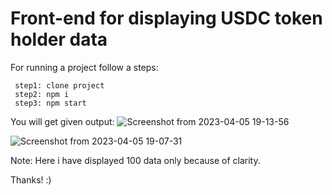 # Front-end for displaying USDC token holder data
 For running a project follow a steps:

```shell  
 step1: clone project
 step2: npm i
 step3: npm start
 ```
 
 You will get given output: 
![Screenshot from 2023-04-05 19-13-56](https://user-images.githubusercontent.com/70260207/230098354-a2f490d1-18a6-4279-987e-6fd897ea06b6.png)

![Screenshot from 2023-04-05 19-07-31](https://user-images.githubusercontent.com/70260207/230097300-0098317c-b5ad-448f-b3a5-9ac07a8a54df.png)



Note: Here i have displayed 100 data only because of clarity.

Thanks! :)
